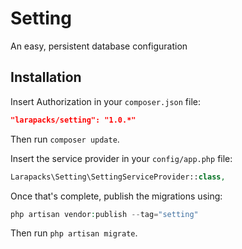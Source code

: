 # Setting

An easy, persistent database configuration

## Installation

Insert Authorization in your `composer.json` file:

```json
"larapacks/setting": "1.0.*"
```

Then run `composer update`.

Insert the service provider in your `config/app.php` file:

```php
Larapacks\Setting\SettingServiceProvider::class,
```

Once that's complete, publish the migrations using:

```php
php artisan vendor:publish --tag="setting"
```

Then run `php artisan migrate`.

